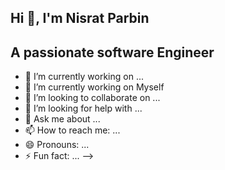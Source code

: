 ## Hi 👋, I'm Nisrat Parbin


   ## A passionate software Engineer


- 🔭 I’m currently working on ...
- 🌱 I’m currently working on Myself
- 👯 I’m looking to collaborate on ...
- 🤔 I’m looking for help with ...
- 💬 Ask me about ...
- 📫 How to reach me: ...
- 😄 Pronouns: ...
- ⚡ Fun fact: ...
-->
